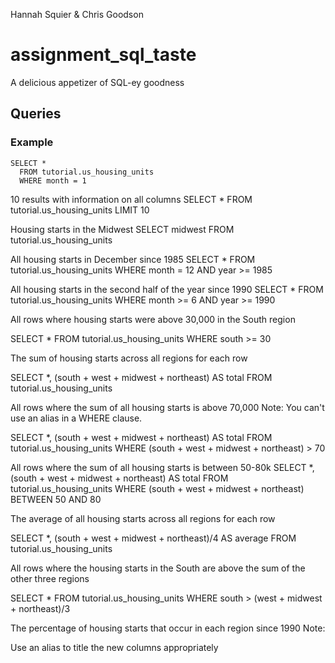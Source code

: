 Hannah Squier & Chris Goodson

# assignment_sql_taste
A delicious appetizer of SQL-ey goodness


## Queries

### Example

```
SELECT *
  FROM tutorial.us_housing_units
  WHERE month = 1
```


10 results with information on all columns
 SELECT *
 FROM tutorial.us_housing_units
 LIMIT 10


Housing starts in the Midwest
SELECT midwest
FROM tutorial.us_housing_units



All housing starts in December since 1985
SELECT * 
FROM tutorial.us_housing_units
WHERE month = 12 AND year >= 1985



All housing starts in the second half of the year since 1990
SELECT *
FROM tutorial.us_housing_units
WHERE month >= 6 AND year >= 1990




All rows where housing starts were above 30,000 in the South region

SELECT *
FROM tutorial.us_housing_units
WHERE south >= 30


The sum of housing starts across all regions for each row

SELECT *, (south + west + midwest + northeast) AS total
FROM tutorial.us_housing_units



All rows where the sum of all housing starts is above 70,000 Note: You can't 
use an alias in a WHERE clause.

SELECT *, (south + west + midwest + northeast) AS total
FROM tutorial.us_housing_units
WHERE (south + west + midwest + northeast) > 70



All rows where the sum of all housing starts is between 50-80k
SELECT *, (south + west + midwest + northeast) AS total
FROM tutorial.us_housing_units
WHERE (south + west + midwest + northeast) BETWEEN 50 AND 80



The average of all housing starts across all regions for each row

SELECT *, (south + west + midwest + northeast)/4 AS average
FROM tutorial.us_housing_units



All rows where the housing starts in the South are above the sum of the other 
three regions

SELECT *
FROM tutorial.us_housing_units
WHERE south > (west + midwest + northeast)/3



The percentage of housing starts that occur in each region since 1990 Note: 



Use an alias to title the new columns appropriately
